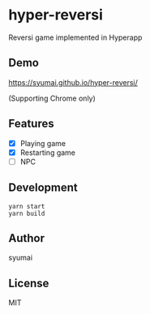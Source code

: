 # hyper-reversi

Reversi game implemented in Hyperapp

## Demo

https://syumai.github.io/hyper-reversi/

(Supporting Chrome only)

## Features

- [x] Playing game
- [x] Restarting game
- [ ] NPC

## Development

```
yarn start
yarn build
```

## Author

syumai

## License

MIT
